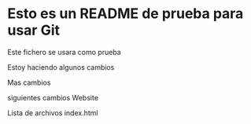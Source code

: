 # Esto es un README de prueba para usar Git

Este fichero se usara como prueba

Estoy haciendo algunos cambios

Mas cambios


siguientes cambios Website

Lista de archivos
index.html


